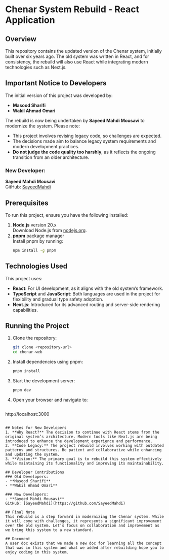 # Chenar System Rebuild - React Application

## Overview
This repository contains the updated version of the Chenar system, initially built over six years ago. The old system was written in React, and for consistency, the rebuild will also use React while integrating modern technologies such as Next.js.

## Important Notice to Developers
The initial version of this project was developed by:
- **Masood Sharifi**
- **Wakil Ahmad Omari**

The rebuild is now being undertaken by **Sayeed Mahdi Mousavi** to modernize the system. Please note:
- This project involves revising legacy code, so challenges are expected.
- The decisions made aim to balance legacy system requirements and modern development practices.
- **Do not judge the code quality too harshly**, as it reflects the ongoing transition from an older architecture.

### New Developer:
**Sayeed Mahdi Mousavi**  
GitHub: [SayeedMahdi](https://github.com/SayeedMahdi)

## Prerequisites
To run this project, ensure you have the following installed:
1. **Node.js** version 20.x  
   Download Node.js from [nodejs.org](https://nodejs.org).
2. **pnpm** package manager  
   Install pnpm by running:
   ```bash
   npm install -g pnpm
   ```

## Technologies Used
This project uses:
- **React**: For UI development, as it aligns with the old system’s framework.
- **TypeScript** and **JavaScript**: Both languages are used in the project for flexibility and gradual type safety adoption.
- **Next.js**: Introduced for its advanced routing and server-side rendering capabilities.

## Running the Project
1. Clone the repository:
   ```bash
   git clone <repository-url>
   cd chenar-web
   ```
2. Install dependencies using pnpm:
   ```bash
   pnpm install
   ```
3. Start the development server:
   ```bash
   pnpm dev
   ```
4. Open your browser and navigate to:
   ```
http://localhost:3000
   ```

## Notes for New Developers
1. **Why React?** The decision to continue with React stems from the original system’s architecture. Modern tools like Next.js are being introduced to enhance the development experience and performance.
2. **Code Legacy:** The project rebuild involves working with outdated patterns and structures. Be patient and collaborative while enhancing and updating the system.
3. **Vision:** The primary goal is to rebuild this system effectively while maintaining its functionality and improving its maintainability.

## Developer Contributions
### Old Developers:
- **Masood Sharifi**
- **Wakil Ahmad Omari**

### New Developers:
- **Sayeed Mahdi Mousavi**
  GitHub: [SayeedMahdi](https://github.com/SayeedMahdi)

## Final Note
This rebuild is a step forward in modernizing the Chenar system. While it will come with challenges, it represents a significant improvement over the old system. Let’s focus on collaboration and improvement as we bring this system to a new standard.

## Document
A user doc exists that we made a new doc for learning all the concept that was in this system and what we added after rebuilding hope you to enjoy coding in this system.